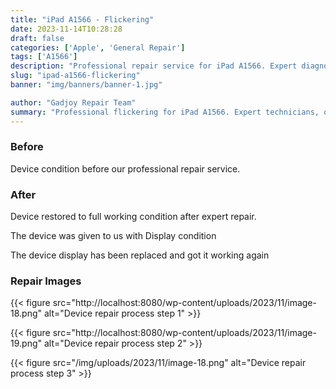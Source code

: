 ```yaml
---
title: "iPad A1566 - Flickering"
date: 2023-11-14T10:28:28
draft: false
categories: ['Apple', 'General Repair']
tags: ['A1566']
description: "Professional repair service for iPad A1566. Expert diagnosis and quality repairs in Bangalore."
slug: "ipad-a1566-flickering"
banner: "img/banners/banner-1.jpg"

author: "Gadjoy Repair Team"
summary: "Professional flickering for iPad A1566. Expert technicians, quality parts, warranty included."
---
```


### Before

Device condition before our professional repair service.

### After

Device restored to full working condition after expert repair.

The device was given to us with Display condition

The device display has been replaced and got it working again

### Repair Images

{{< figure src="http://localhost:8080/wp-content/uploads/2023/11/image-18.png" alt="Device repair process step 1" >}}

{{< figure src="http://localhost:8080/wp-content/uploads/2023/11/image-19.png" alt="Device repair process step 2" >}}

{{< figure src="/img/uploads/2023/11/image-18.png" alt="Device repair process step 3" >}}

